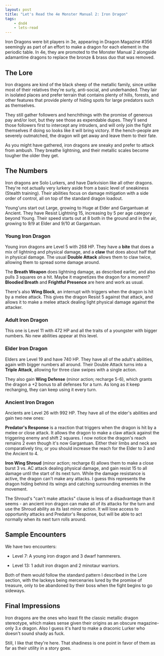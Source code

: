 ```yaml
---
layout: post
title: "Let's Read the 4e Monster Manual 2: Iron Dragon"
tags:
    - dnd4
    - lets-read
---
```


Iron Dragons were bit players in 3e, appearing in Dragon Magazine #356 seemingly
as part of an effort to make a dragon for each element in the periodic table. In
4e, they are promoted to the Monster Manual 2 alongside adamantine dragons to
replace the bronze & brass duo that was removed.

## The Lore

Iron dragons are kind of the black sheep of the metallic family, since unlike
most of their relatives they're surly, anti-social, and underhanded. They lair
in isolated places and prefer terrain that contains plenty of hills, forests,
and other features that provide plenty of hiding spots for large predators such
as themselves.

They still gather followers and henchthings with the promise of generous pay
and/or loot, but they see those as expendable dupes. They'll send those
followers first to intercept any intruders, and will only join the fight
themselves if doing so looks like it will bring victory. If the hench-people are
severely outmatched, the dragon will get away and leave them to their fate.

As you might have gathered, iron dragons are sneaky and prefer to attack from
ambush. They breathe lightning, and their metallic scales become tougher the
older they get.

## The Numbers

Iron dragons are Solo Lurkers, and have Darkvision like all other
dragons. They're not actually very lurkery aside from a basic level of
sneakiness (Stealth training). Their abilities focus on damage mitigation with a
side order of control, all on top of the standard dragon loadout.

Young'uns start out Large, growing to Huge at Elder and Gargantuan at
Ancient. They have Resist Lightning 15, increasing by 5 per age category beyond
Young. Their speed starts out at 8 both in the ground and in the air, growing to
9/9 at Elder and 9/10 at Gargantuan.

### Young Iron Dragon

Young iron dragons are Level 5 with 268 HP. They have a **bite** that does a mix
of lightning and physical damage, and a **claw** that does about half that in
physical damage. The usual **Double Attack** allows them to claw twice, allowing
them to spread some damage around.

The **Breath Weapon** does lightning damage, as described earlier, and also
pulls 3 squares on a hit. Maybe it magnetizes the dragon for a moment?
**Bloodied Breath** and **Frightful Presence** are here and work as usual.

There's also **Wing Block**, an interrupt with triggers when the dragon is hit
by a melee attack. This gives the dragon Resist 5 against that attack, and
allows it to make a melee attack dealing light physical damage against the
attacker.

### Adult Iron Dragon

This one is Level 11 with 472 HP and all the traits of a youngster with bigger
numbers. No new abilities appear at this level.

### Elder Iron Dragon

Elders are Level 19 and have 740 HP. They have all of the adult's abilities,
again with bigger numbers all around. Their Double Attack turns into a **Triple
Attack**, allowing for three claw swipes with a single action.

They also gain **Wing Defense** (minor action; recharge 5-6), which grants the
dragon a +2 bonus to all defenses for a turn. As long as it keep recharging,
they can keep using it every turn.

### Ancient Iron Dragon

Ancients are Level 26 with 992 HP. They have all of the elder's abilities and
gain two new ones:

**Predator's Response** is a reaction that triggers when the dragon is hit by a
melee or close attack. It allows the dragon to make a claw attack against the
triggering enemy and shift 2 squares. I now notice the dragon's reach remains 2
even though it's now Gargantuan. Either their limbs and neck are comparatively
tiny, or you should increase the reach for the Elder to 3 and the Ancient to 4.

**Iron Wing Shroud** (minor action; recharge 6) allows them to make a close
burst 3 vs. AC attack dealing physical damage, and gain resist 15 to all damage
until the start of its next turn. While the damage resistance is active, the
dragon can't make any attacks. I guess this represents the dragon hiding behind
its wings and catching surrounding enemies in the movement.

The Shroud's "can't make attacks" clause is less of a disadvantage than it
seems - an ancient iron dragon can make all of its attacks for the turn and use
the Shroud ability as its last minor action. It will lose access to opportunity
attacks and Predator's Response, but will be able to act normally when its next
turn rolls around.

## Sample Encounters

We have two encounters:

- Level 7: A young iron dragon and 3 dwarf hammerers.

- Level 13: 1 adult iron dragon and 2 minotaur warriors.

Both of them would follow the standard pattern I described in the Lore section,
with the lackeys being mercenaries lured by the promise of treasure, only to be
abandoned by their boss when the fight begins to go sideways.

## Final Impressions

Iron dragons are the ones who least fit the classic metallic dragon stereotype,
which makes sense given their origins as an obscure magazine-only 3.x
dragon. Also I guess it's hard to make a draconic Lurker who doesn't sound shady
as fuck.

Still, I like that they're here. That shadiness is one point in favor of them as
far as their utility in a story goes.

